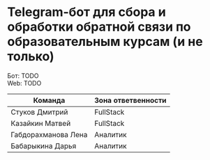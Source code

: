# Telegram-бот для сбора и обработки обратной связи по образовательным курсам (и не только)<br>
Бот: TODO<br>
Web: TODO<br>
<table>
  <thead>
    <tr>
      <th>Команда</th>
      <th>Зона ответвенности</th>
    </tr>
  </thead>
  <tbody>
    <tr>
      <td>Стуков Дмитрий</td>
      <td>FullStack</td>
    </tr>
    <tr>
      <td>Казайкин Матвей</td>
      <td>FullStack</td>
    </tr>
    <tr>
      <td>Габдорахманова Лена</td>
      <td>Аналитик</td>
    </tr>
    <tr>
      <td>Бабарыкина Дарья</td>
      <td>Аналитик</td>
    </tr>
  </tbody>
</table>
